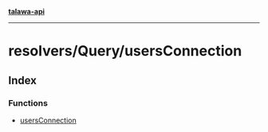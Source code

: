 [**talawa-api**](../../../README.md)

***

# resolvers/Query/usersConnection

## Index

### Functions

- [usersConnection](functions/usersConnection.md)

